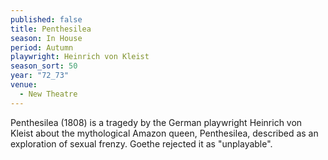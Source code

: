 ```yaml
---
published: false
title: Penthesilea
season: In House
period: Autumn
playwright: Heinrich von Kleist
season_sort: 50
year: "72_73"
venue:
  - New Theatre
---
```


Penthesilea (1808) is a tragedy by the German playwright Heinrich von Kleist about the mythological Amazon queen, Penthesilea, described as an exploration of sexual frenzy. Goethe rejected it as "unplayable".
